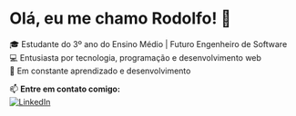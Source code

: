 # Olá, eu me chamo Rodolfo! 👋

🎓 Estudante do 3º ano do Ensino Médio | Futuro Engenheiro de Software  
💻 Entusiasta por tecnologia, programação e desenvolvimento web  
🚀 Em constante aprendizado e desenvolvimento  

📫 **Entre em contato comigo:**  
[![LinkedIn](https://img.shields.io/badge/-LinkedIn-blue?style=flat&logo=Linkedin&logoColor=white)](https://www.linkedin.com/in/rodolfo-dev-58b05234b/)  
